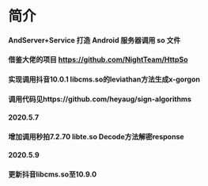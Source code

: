 # 简介

#### AndServer+Service 打造 Android 服务器调用 so 文件
#### 借鉴大佬的项目 https://github.com/NightTeam/HttpSo
#### 实现调用抖音10.0.1 libcms.so的leviathan方法生成x-gorgon
#### 调用代码见https://github.com/heyaug/sign-algorithms

#### 2020.5.7 
#### 增加调用秒拍7.2.70 libte.so Decode方法解密response

#### 2020.5.9
#### 更新抖音libcms.so至10.9.0


